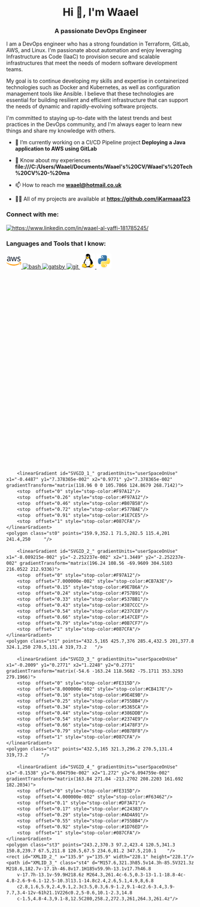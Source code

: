 <h1 align="center">Hi 👋, I'm Waael</h1>
<h3 align="center">A passionate DevOps Engineer</h3>

 I am a DevOps engineer who has a strong foundation in Terraform, GitLab, AWS, and Linux. I'm passionate about automation and enjoy leveraging Infrastructure as Code (IaaC) to provision secure and scalable infrastructures that meet the needs of modern software development teams.

My goal is to continue developing my skills and expertise in containerized technologies such as Docker and Kubernetes, as well as configuration management tools like Ansible. I believe that these technologies are essential for building resilient and efficient infrastructure that can support the needs of dynamic and rapidly-evolving software projects.

I'm committed to staying up-to-date with the latest trends and best practices in the DevOps community, and I'm always eager to learn new things and share my knowledge with others.



- 🔭 I’m currently working on a CI/CD Pipeline project **Deploying a Java application to AWS using GitLab**

- 📄 Know about my experiences **file:///C:/Users/Waael/Documents/Waael's%20CV/Waael's%20Tech%20CV%20-%20ma**

- 📫 How to reach me **waael@hotmail.co.uk**

- 👨‍💻 All of my projects are available at **https://github.com/iKarmaaa123**

<h3 align="left">Connect with me:</h3>
<p align="left">
<a href="https://linkedin.com/in/https://www.linkedin.com/in/waael-al-yaffi-181785245/" target="blank"><img align="center" src="https://raw.githubusercontent.com/rahuldkjain/github-profile-readme-generator/master/src/images/icons/Social/linked-in-alt.svg" alt="https://www.linkedin.com/in/waael-al-yaffi-181785245/" height="30" width="40" /></a>
</p>

<h3 align="left">Languages and Tools that I know:</h3>
<p align="left"> <a href="https://aws.amazon.com" target="_blank" rel="noreferrer"> <img src="https://raw.githubusercontent.com/devicons/devicon/master/icons/amazonwebservices/amazonwebservices-original-wordmark.svg" alt="aws" width="40" height="40"/> </a> <a href="https://www.gnu.org/software/bash/" target="_blank" rel="noreferrer"> <img src="https://www.vectorlogo.zone/logos/gnu_bash/gnu_bash-icon.svg" alt="bash" width="40" height="40"/> </a> <a href="https://www.gatsbyjs.com/" target="_blank" rel="noreferrer"> <img src="https://www.vectorlogo.zone/logos/gatsbyjs/gatsbyjs-icon.svg" alt="gatsby" width="40" height="40"/> </a> <a href="https://git-scm.com/" target="_blank" rel="noreferrer"> <img src="https://www.vectorlogo.zone/logos/git-scm/git-scm-icon.svg" alt="git" width="40" height="40"/> </a> <a href="https://www.linux.org/" target="_blank" rel="noreferrer"> <img src="https://raw.githubusercontent.com/devicons/devicon/master/icons/linux/linux-original.svg" alt="linux" width="40" height="40"/> </a> <a href="https://www.python.org" target="_blank" rel="noreferrer"> <img src="https://raw.githubusercontent.com/devicons/devicon/master/icons/python/python-original.svg" alt="python" width="40" height="40"/> </a> </p> <?xml version="1.0" encoding="utf-8"?>
<!-- Generator: Adobe Illustrator 19.0.0, SVG Export Plug-In . SVG Version: 6.00 Build 0)  -->
<svg version="1.1" id="Layer_1" xmlns="http://www.w3.org/2000/svg" xmlns:xlink="http://www.w3.org/1999/xlink" x="0px" y="0px"
	 viewBox="0 0 500 500" style="enable-background:new 0 0 500 500;" xml:space="preserve">
<style type="text/css">
	.st0{fill:url(#SVGID_1_);}
	.st1{fill:url(#SVGID_2_);}
	.st2{fill:url(#SVGID_3_);}
	.st3{fill:url(#SVGID_4_);}
	.st4{fill:#FFFFFF;}
</style>
<g id="XMLID_1_">
	
		<linearGradient id="SVGID_1_" gradientUnits="userSpaceOnUse" x1="-0.4487" y1="7.378365e-002" x2="0.9771" y2="7.378365e-002" gradientTransform="matrix(118.96 0 0 105.7866 124.8679 268.7142)">
		<stop  offset="0" style="stop-color:#F97A12"/>
		<stop  offset="0.26" style="stop-color:#F97A12"/>
		<stop  offset="0.46" style="stop-color:#B07B58"/>
		<stop  offset="0.72" style="stop-color:#577BAE"/>
		<stop  offset="0.91" style="stop-color:#1E7CE5"/>
		<stop  offset="1" style="stop-color:#087CFA"/>
	</linearGradient>
	<polygon class="st0" points="159.9,352.1 71.5,282.5 115.4,201 241.4,250 	"/>
	
		<linearGradient id="SVGID_2_" gradientUnits="userSpaceOnUse" x1="-8.089215e-002" y1="-2.252237e-002" x2="1.3449" y2="-2.252237e-002" gradientTransform="matrix(196.24 108.56 -69.9609 304.5103 216.0522 212.9336)">
		<stop  offset="0" style="stop-color:#F97A12"/>
		<stop  offset="7.000000e-002" style="stop-color:#CB7A3E"/>
		<stop  offset="0.15" style="stop-color:#9E7B6A"/>
		<stop  offset="0.24" style="stop-color:#757B91"/>
		<stop  offset="0.33" style="stop-color:#537BB1"/>
		<stop  offset="0.43" style="stop-color:#387CCC"/>
		<stop  offset="0.54" style="stop-color:#237CE0"/>
		<stop  offset="0.66" style="stop-color:#147CEF"/>
		<stop  offset="0.79" style="stop-color:#0B7CF7"/>
		<stop  offset="1" style="stop-color:#087CFA"/>
	</linearGradient>
	<polygon class="st1" points="432.5,165 425.7,376 285.4,432.5 201,377.8 324.1,250 270.5,131.4 319,73.2 	"/>
	
		<linearGradient id="SVGID_3_" gradientUnits="userSpaceOnUse" x1="-0.2009" y1="0.2771" x2="1.2248" y2="0.2771" gradientTransform="matrix(-54.6 -163.24 118.5682 -75.1711 353.3293 279.1966)">
		<stop  offset="0" style="stop-color:#FE315D"/>
		<stop  offset="8.000000e-002" style="stop-color:#CB417E"/>
		<stop  offset="0.16" style="stop-color:#9E4E9B"/>
		<stop  offset="0.25" style="stop-color:#755BB4"/>
		<stop  offset="0.34" style="stop-color:#5365CA"/>
		<stop  offset="0.44" style="stop-color:#386DDB"/>
		<stop  offset="0.54" style="stop-color:#2374E9"/>
		<stop  offset="0.66" style="stop-color:#1478F3"/>
		<stop  offset="0.79" style="stop-color:#0B7BF8"/>
		<stop  offset="1" style="stop-color:#087CFA"/>
	</linearGradient>
	<polygon class="st2" points="432.5,165 321.3,296.2 270.5,131.4 319,73.2 	"/>
	
		<linearGradient id="SVGID_4_" gradientUnits="userSpaceOnUse" x1="-0.1538" y1="6.094759e-002" x2="1.272" y2="6.094759e-002" gradientTransform="matrix(163.84 271.04 -213.2702 208.2203 161.692 182.2034)">
		<stop  offset="0" style="stop-color:#FE315D"/>
		<stop  offset="4.000000e-002" style="stop-color:#F63462"/>
		<stop  offset="0.1" style="stop-color:#DF3A71"/>
		<stop  offset="0.17" style="stop-color:#C24383"/>
		<stop  offset="0.29" style="stop-color:#AD4A91"/>
		<stop  offset="0.55" style="stop-color:#755BB4"/>
		<stop  offset="0.92" style="stop-color:#1D76ED"/>
		<stop  offset="1" style="stop-color:#087CFA"/>
	</linearGradient>
	<polygon class="st3" points="243.2,370.3 97.2,423.4 120.5,341.3 150.8,239.7 67.5,211.8 120.5,67.5 234.6,81.2 347.5,210.1 	"/>
	<rect id="XMLID_2_" x="135.9" y="135.9" width="228.1" height="228.1"/>
	<path id="XMLID_3_" class="st4" d="M157.6,321.3h85.5v14.3h-85.5V321.3z M218.6,182.7v-17.1h-46.8v17.1H185v59.9h-13.1v17.7h46.8
		v-17.7h-13.1v-59.9H218.6z M264.3,261.4c-6.5,0.3-13-1.1-18.8-4c-4.8-2.6-9-6.1-12.5-10.3l13.1-14.8c2.4,2.6,5.1,4.9,8,6.8
		c2.8,1.6,5.9,2.4,9.1,2.3c3.5,0.3,6.9-1.2,9.1-4c2.6-3.4,3.9-7.7,3.4-12v-61h21.1V226c0.2,5-0.6,10.1-2.3,14.8
		c-1.5,4.8-4.3,9.1-8,12.5C280,258.2,272.3,261,264.3,261.4z"/>
</g>
</svg>




<!--
**iKarmaaa123/iKarmaaa123** is a ✨ _special_ ✨ repository because its `README.md` (this file) appears on your GitHub profile.

Here are some ideas to get you started:

- 🔭 I’m currently working on ...
- 🌱 I’m currently learning ...
- 👯 I’m looking to collaborate on ...
- 🤔 I’m looking for help with ...
- 💬 Ask me about ...
- 📫 How to reach me: ...
- 😄 Pronouns: ...
- ⚡ Fun fact: ...
-->
